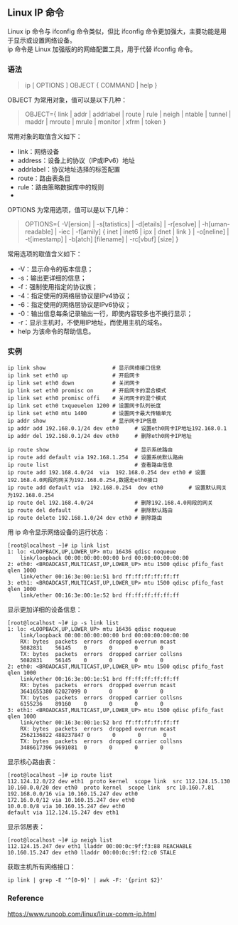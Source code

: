 ## Linux IP 命令

Linux ip 命令与 ifconfig 命令类似，但比 ifconfig 命令更加强大，主要功能是用于显示或设置网络设备。  
ip 命令是 Linux 加强版的的网络配置工具，用于代替 ifconfig 命令。

### 语法
> ip [ OPTIONS ] OBJECT { COMMAND | help }
>
OBJECT 为常用对象，值可以是以下几种：
> OBJECT={ link | addr | addrlabel | route | rule | neigh | ntable | tunnel | maddr | mroute | mrule | monitor | xfrm | token }
>
常用对象的取值含义如下：
- link：网络设备 
- address：设备上的协议（IP或IPv6）地址
- addrlabel：协议地址选择的标签配置
- route：路由表条目
- rule：路由策略数据库中的规则
-
OPTIONS 为常用选项，值可以是以下几种：
> OPTIONS={ -V[ersion] | -s[tatistics] | -d[etails] | -r[esolve] | -h[uman-readable] | -iec | -f[amily] { inet | inet6 | ipx | dnet | link } | -o[neline] | -t[imestamp] | -b[atch] [filename] | -rc[vbuf] [size] }
>
常用选项的取值含义如下：
- -V：显示命令的版本信息；
- -s：输出更详细的信息；
- -f：强制使用指定的协议族；
- -4：指定使用的网络层协议是IPv4协议；
- -6：指定使用的网络层协议是IPv6协议；
- -0：输出信息每条记录输出一行，即使内容较多也不换行显示；
- -r：显示主机时，不使用IP地址，而使用主机的域名。
- help 为该命令的帮助信息。

### 实例
```shell
ip link show                     # 显示网络接口信息
ip link set eth0 up              # 开启网卡
ip link set eth0 down            # 关闭网卡
ip link set eth0 promisc on      # 开启网卡的混合模式
ip link set eth0 promisc offi    # 关闭网卡的混个模式
ip link set eth0 txqueuelen 1200 # 设置网卡队列长度
ip link set eth0 mtu 1400        # 设置网卡最大传输单元
ip addr show                     # 显示网卡IP信息
ip addr add 192.168.0.1/24 dev eth0     # 设置eth0网卡IP地址192.168.0.1
ip addr del 192.168.0.1/24 dev eth0     # 删除eth0网卡IP地址

ip route show                           # 显示系统路由
ip route add default via 192.168.1.254  # 设置系统默认路由
ip route list                           # 查看路由信息
ip route add 192.168.4.0/24  via  192.168.0.254 dev eth0 # 设置192.168.4.0网段的网关为192.168.0.254,数据走eth0接口
ip route add default via  192.168.0.254  dev eth0        # 设置默认网关为192.168.0.254
ip route del 192.168.4.0/24             # 删除192.168.4.0网段的网关
ip route del default                    # 删除默认路由
ip route delete 192.168.1.0/24 dev eth0 # 删除路由
```
用 ip 命令显示网络设备的运行状态：
```shell
[root@localhost ~]# ip link list
1: lo: <LOOPBACK,UP,LOWER_UP> mtu 16436 qdisc noqueue
    link/loopback 00:00:00:00:00:00 brd 00:00:00:00:00:00
2: eth0: <BROADCAST,MULTICAST,UP,LOWER_UP> mtu 1500 qdisc pfifo_fast qlen 1000
    link/ether 00:16:3e:00:1e:51 brd ff:ff:ff:ff:ff:ff
3: eth1: <BROADCAST,MULTICAST,UP,LOWER_UP> mtu 1500 qdisc pfifo_fast qlen 1000
    link/ether 00:16:3e:00:1e:52 brd ff:ff:ff:ff:ff:ff
```
显示更加详细的设备信息：
```shell
[root@localhost ~]# ip -s link list
1: lo: <LOOPBACK,UP,LOWER_UP> mtu 16436 qdisc noqueue
    link/loopback 00:00:00:00:00:00 brd 00:00:00:00:00:00
    RX: bytes  packets  errors  dropped overrun mcast   
    5082831    56145    0       0       0       0      
    TX: bytes  packets  errors  dropped carrier collsns
    5082831    56145    0       0       0       0      
2: eth0: <BROADCAST,MULTICAST,UP,LOWER_UP> mtu 1500 qdisc pfifo_fast qlen 1000
    link/ether 00:16:3e:00:1e:51 brd ff:ff:ff:ff:ff:ff
    RX: bytes  packets  errors  dropped overrun mcast   
    3641655380 62027099 0       0       0       0      
    TX: bytes  packets  errors  dropped carrier collsns
    6155236    89160    0       0       0       0      
3: eth1: <BROADCAST,MULTICAST,UP,LOWER_UP> mtu 1500 qdisc pfifo_fast qlen 1000
    link/ether 00:16:3e:00:1e:52 brd ff:ff:ff:ff:ff:ff
    RX: bytes  packets  errors  dropped overrun mcast   
    2562136822 488237847 0       0       0       0      
    TX: bytes  packets  errors  dropped carrier collsns
    3486617396 9691081  0       0       0       0    
```
显示核心路由表：
```shell
[root@localhost ~]# ip route list 
112.124.12.0/22 dev eth1  proto kernel  scope link  src 112.124.15.130
10.160.0.0/20 dev eth0  proto kernel  scope link  src 10.160.7.81
192.168.0.0/16 via 10.160.15.247 dev eth0
172.16.0.0/12 via 10.160.15.247 dev eth0
10.0.0.0/8 via 10.160.15.247 dev eth0
default via 112.124.15.247 dev eth1
```
显示邻居表：
```shell
[root@localhost ~]# ip neigh list
112.124.15.247 dev eth1 lladdr 00:00:0c:9f:f3:88 REACHABLE
10.160.15.247 dev eth0 lladdr 00:00:0c:9f:f2:c0 STALE
```
获取主机所有网络接口：
```shell
ip link | grep -E '^[0-9]' | awk -F: '{print $2}'
```

### Reference
https://www.runoob.com/linux/linux-comm-ip.html